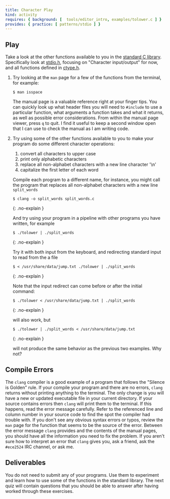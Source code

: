 ```yaml
---
title: Character Play
kind: activity
requires: { background: [  tools/editor_intro, examples/tolower.c ] }
provides: { practice: [ patterns/stdio ] }
---
```


## Play

Take a look at the other functions available to you in the
[standard C library](http://www.cplusplus.com/reference/clibrary/). Specifically
look at [stdio.h](http://www.cplusplus.com/reference/cstdio/),
focusing on "Character input/output" for now, and all functions
defined in [ctype.h](http://www.cplusplus.com/reference/cctype/).

1. Try looking at the `man` page for a few of the functions from the
   terminal, for example:

       $ man isspace

   The manual page is a valuable reference right at your finger tips.
   You can quickly look up what header files you will need to
   `#include` to use a particular function, what arguments a function
   takes and what it returns, as well as possible error
   considerations. From within the manual page viewer, press `q` to
   quit.  I find it useful to keep a second window open that I can use
   to check the manual as I am writing code.

2. Try using some of the other functions available to you to make your
   program do some different character operations:

   1. convert all characters to upper case
   2. print only alphabetic characters
   3. replace all non-alphabet characters with a new line character '\n'
   4. capitalize the first letter of each word

   Compile each program to a different name, for instance, you might
   call the program that replaces all non-alphabet characters with a
   new line `split_words`

   ~~~ console
   $ clang -o split_words split_words.c
   ~~~
   {: .no-explain }

   And try using your program in a pipeline with other programs you have written, for example

   ~~~ console
   $ ./tolower | ./split_words
   ~~~
   {: .no-explain }

   Try it with both input from the keyboard, and redirecting standard input to read from the a file

   ~~~ console
   $ < /usr/share/data/jump.txt ./tolower | ./split_words
   ~~~
   {: .no-explain }


   Note that the input redirect can come before or after the initial command:

   ~~~ console
   $ ./tolower < /usr/share/data/jump.txt | ./split_words
   ~~~
   {: .no-explain }

   will also work, but 

   ~~~ console
   $ ./tolower | ./split_words < /usr/share/data/jump.txt 
   ~~~
   {: .no-explain }
   
   will not produce the same behavior as the previous two examples. Why not?

## Compile Errors

The `clang` compiler is a good example of a program that follows the
"Silence is Golden" rule.  If your compile your program and there are
no errors, `clang` returns without printing anything to the terminal.
The only change is you will have a new or updated executable file in
your current directory.  If your source contains errors then `clang`
will print them to the terminal.  If this happens, read the error
message carefully.  Refer to the referenced line and column number in
your source code to find the spot the compiler had trouble with.  If
you don't see any obvious syntax errors or typos, review the `man`
page for the function that seems to be the source of the
error. Between the error message `clang` provides and the contents of
the manual pages, you should have all the information you need to fix
the problem.  If you aren't sure how to interpret an error that
`clang` gives you, ask a friend, ask the `#ece2524` IRC channel, or
ask me.


## Deliverables

You do not need to submit any of your programs. Use them to experiment
and learn how to use some of the functions in the standard library.
The next quiz will contain questions that you should be able to answer
after having worked through these exercises.
